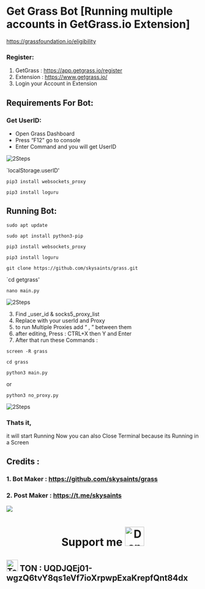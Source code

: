 # Get Grass Bot [Running multiple accounts in GetGrass.io Extension]

https://grassfoundation.io/eligibility

### Register:
1. GetGrass : https://app.getgrass.io/register
2. Extension : https://www.getgrass.io/
3. Login your Account in Extension

## Requirements For Bot:
### Get UserID:
- Open Grass Dashboard
- Press “F12” go to console
- Enter Command and you will get UserID

![2Steps](https://raw.github.com/skysaints/grass/master/images/235202.png)

`localStorage.userID'

`pip3 install websockets_proxy`

`pip3 install loguru`


## Running Bot:

`sudo apt update`

`sudo apt install python3-pip`

`pip3 install websockets_proxy`

`pip3 install loguru`

`git clone https://github.com/skysaints/grass.git`

`cd getgrass'

`nano main.py`

![2Steps](https://raw.github.com/skysaints/grass/master/images/235001.png)

3. Find _user_id & socks5_proxy_list
4. Replace with your userId and Proxy
5. to run Multiple Proxies add “ , ” between them
6. after editing, Press : CTRL+X then Y and Enter
7. After that run these Commands :

`screen -R grass`

`cd grass`

`python3 main.py`

or

`python3 no_proxy.py`

![2Steps](https://raw.github.com/skysaints/grass/master/images/235551.png)

### Thats it,
it will start Running
Now you can also Close Terminal because its Running in a Screen

## Credits :
### 1. Bot Maker : https://github.com/skysaints/grass
### 2. Post Maker : https://t.me/skysaints

<img src="https://user-images.githubusercontent.com/73097560/115834477-dbab4500-a447-11eb-908a-139a6edaec5c.gif">
<h1 align="center"> Support me <img src="https://www.kindpng.com/picc/b/237-2379108_donate-icon-png.png" alt="Donate logo" width="50" height="50"></h1>
<h2 align="left">
  <img src="https://cryptologos.cc/logos/toncoin-ton-logo.svg?v=032" alt="Toncoin logo" width="30" height="30">
  TON : UQDJQEj01-wgzQ6tvY8qs1eVf7ioXrpwpExaKrepfQnt84dx </h2>